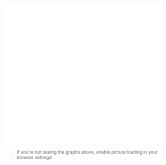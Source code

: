 <picture><img src="/github-metrics.svg" alt="Metrics"></picture>
> If you're not seeing the graphs above, enable picture loading in your browser settings!
